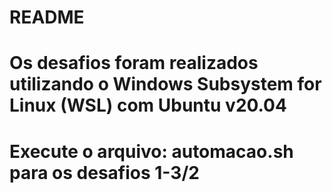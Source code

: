 # README

# Os desafios foram realizados utilizando o Windows Subsystem for Linux (WSL) com Ubuntu v20.04

# Execute o arquivo: automacao.sh para os desafios 1-3/2
